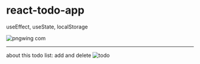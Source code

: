 # react-todo-app

useEffect, useState, localStorage

![pngwing com](https://github.com/DiegoGarea/react-todo-app/assets/124759506/eb6e27a2-acdf-442b-a4b2-d078c953fb80)

<hr/>

about this todo list: add and delete
![todo](https://github.com/DiegoGarea/react-todo-app/assets/124759506/3fa4c28d-e69d-4f73-9717-596af7993fdd)
